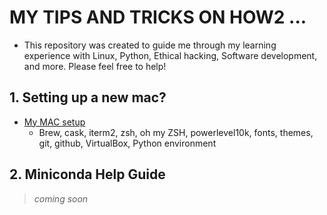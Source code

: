 # MY TIPS AND TRICKS ON HOW2 ... 

* This repository was created to guide me through my learning experience with Linux, Python, Ethical hacking, Software development, and more. Please feel free to help!


## 1. Setting up a new mac?
   
   * [My MAC setup](https://github.com/fcarvalhopacheco/HOW2/blob/master/1.macos_catalina_setup/myOSsetup.md)
      -  Brew, cask, iterm2, zsh, oh my ZSH, powerlevel10k, fonts, themes, git, github, VirtualBox, Python environment 

## 2. Miniconda Help Guide
> *coming soon*
